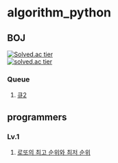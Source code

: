# algorithm_python

## BOJ
[![Solved.ac tier](http://mazassumnida.wtf/api/mini/generate_badge?boj=snoo_py)](https://solved.ac/profile/snoo_py)  
[![solved.ac tier](http://mazassumnida.wtf/api/v2/generate_badge?boj=snoo_py)](https://solved.ac/profile/snoo_py)

### Queue

1. [큐2](https://github.com/snxoxopy/algorithm_c/blob/queue/boj18258.c)  

## programmers

### Lv.1

1. [로또의 최고 순위와 최저 순위](https://github.com/snxoxopy/algorithm_c/blob/prg_lv1/77484.c)  